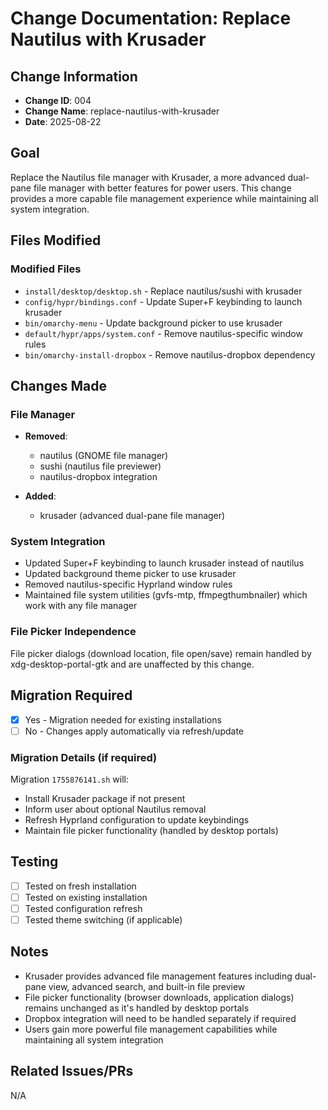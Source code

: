 # Change Documentation: Replace Nautilus with Krusader

## Change Information
- **Change ID**: 004
- **Change Name**: replace-nautilus-with-krusader
- **Date**: 2025-08-22

## Goal
Replace the Nautilus file manager with Krusader, a more advanced dual-pane file manager with better features for power users. This change provides a more capable file management experience while maintaining all system integration.

## Files Modified

### Modified Files  
- `install/desktop/desktop.sh` - Replace nautilus/sushi with krusader
- `config/hypr/bindings.conf` - Update Super+F keybinding to launch krusader
- `bin/omarchy-menu` - Update background picker to use krusader
- `default/hypr/apps/system.conf` - Remove nautilus-specific window rules
- `bin/omarchy-install-dropbox` - Remove nautilus-dropbox dependency

## Changes Made

### File Manager
- **Removed**: 
  - nautilus (GNOME file manager)
  - sushi (nautilus file previewer)
  - nautilus-dropbox integration

- **Added**:
  - krusader (advanced dual-pane file manager)

### System Integration
- Updated Super+F keybinding to launch krusader instead of nautilus
- Updated background theme picker to use krusader
- Removed nautilus-specific Hyprland window rules
- Maintained file system utilities (gvfs-mtp, ffmpegthumbnailer) which work with any file manager

### File Picker Independence
File picker dialogs (download location, file open/save) remain handled by xdg-desktop-portal-gtk and are unaffected by this change.

## Migration Required
- [x] Yes - Migration needed for existing installations  
- [ ] No - Changes apply automatically via refresh/update

### Migration Details (if required)
Migration `1755876141.sh` will:
- Install Krusader package if not present
- Inform user about optional Nautilus removal
- Refresh Hyprland configuration to update keybindings
- Maintain file picker functionality (handled by desktop portals)

## Testing
- [ ] Tested on fresh installation
- [ ] Tested on existing installation
- [ ] Tested configuration refresh
- [ ] Tested theme switching (if applicable)

## Notes
- Krusader provides advanced file management features including dual-pane view, advanced search, and built-in file preview
- File picker functionality (browser downloads, application dialogs) remains unchanged as it's handled by desktop portals
- Dropbox integration will need to be handled separately if required
- Users gain more powerful file management capabilities while maintaining all system integration

## Related Issues/PRs
N/A